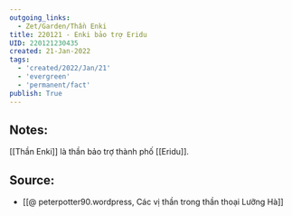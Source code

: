 ```yaml
---
outgoing_links:
  - Zet/Garden/Thần Enki
title: 220121 - Enki bảo trợ Eridu
UID: 220121230435
created: 21-Jan-2022
tags:
  - 'created/2022/Jan/21'
  - 'evergreen'
  - 'permanent/fact'
publish: True
---
```

## Notes:
[[Thần Enki]] là thần bảo trợ thành phố [[Eridu]].

## Source:
- [[@ peterpotter90.wordpress, Các vị thần trong thần thoại Lưỡng Hà]]

